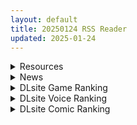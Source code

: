 ```yaml
---
layout: default
title: 20250124 RSS Reader
updated: 2025-01-24
---
```


<details class='content-parent'>
<summary>
Resources
</summary>
<details class='content-child'>
<summary>
<span class='rss-title'> [官中][自购][250120][Asami]圣妓女艾蜜莉[PC+安卓][1.3G] </span> <a class='rss-link' href='https://gmgard.com/gm128478' target='_blank'>&nbsp;</a>
<div class='rss-published'> 🕛 20250123 17:15:43</div>
</summary>
<img src="https://static.gmgard.us/Images/upload/16246240015180865.jpg" /><br /><p>◆故事</p>
</details>
<details class='content-child'>
<summary>
<span class='rss-title'> [自购][RJ01219535][あせろら]ドラゴンブラッド~竜の呪いと精液で神に復讐を誓うRPG~[3.7G] </span> <a class='rss-link' href='https://gmgard.com/gm128477' target='_blank'>&nbsp;</a>
<div class='rss-published'> 🕛 20250123 17:15:21</div>
</summary>
<img src="https://img.dlsite.jp/modpub/images2/work/doujin/RJ01220000/RJ01219535_img_main.jpg" /><br /><p>
入正页面：点击转跳
社团名/商标名：あせろら
贩卖日：2025年01月24日 0点
支持的语言：日文
分类：胸部/奶子 卖春/援交 怀孕 淫乱 拘束 羞耻/耻辱 异种奸 处女</p>
</details>
<details class='content-child'>
<summary>
<span class='rss-title'> [自购][官方中文版][RJ01295050](同人音声)[青春×フェティシズム]假恋爱小穴按摩[MP3+WAV+MP4][浅木式] </span> <a class='rss-link' href='https://gmgard.com/gm128476' target='_blank'>&nbsp;</a>
<div class='rss-published'> 🕛 20250123 17:15:15</div>
</summary>
<img src="https://static.gmgard.us/Images/upload/15538232325097219.jpg" /><br /><p>今天是连续签到的第1000天，纪念一下，也提前祝各位春节快乐了</p>
</details>
<details class='content-child'>
<summary>
<span class='rss-title'> [Vicineko] 合集(截止2024-12-28)[度盘](8.6G)[patreon] </span> <a class='rss-link' href='https://gmgard.com/gm128474' target='_blank'>&nbsp;</a>
<div class='rss-published'> 🕛 20250123 17:15:12</div>
</summary>
<img src="https://static.gmgard.us/Images/upload/49341230715504416.jpg" /><br /><p>无聊再整理了一下，没有壁纸图，仅动画长篇短片</p>
</details>
<details class='content-child'>
<summary>
<span class='rss-title'> [P站ID=821219][貞影] fanbox 合集至25.1.3 [3G] </span> <a class='rss-link' href='https://gmgard.com/gm128479' target='_blank'>&nbsp;</a>
<div class='rss-published'> 🕛 20250123 16:20:13</div>
</summary>
<img src="https://static.gmgard.us/Images/upload/15564240020128792.jpg" /><br /><p>画师画风偏写实一些，同时也是ASMR封面的常客。hso</p>
</details>

</details>
<details class='content-parent'>
<summary>
News
</summary>

</details>
<details class='content-parent'>
<summary>
DLsite Game Ranking
</summary>
<details class='content-child'>
<summary>
<span class='rss-title'> エロ検閲者(the censor) [Ntraholic] </span> <a class='rss-link' href='https://www.dlsite.com/maniax/work/=/product_id/RJ01117570.html' target='_blank'>&nbsp;</a>
<div class='rss-published'> 🕛 20250124 13:15:08</div>
</summary>
<img src ="http://img.dlsite.jp/modpub/images2/work/doujin/RJ01118000/RJ01117570_img_main.jpg"/><br/>良い検閲官になりたい!
</details>
<details class='content-child'>
<summary>
<span class='rss-title'> 末日の中で彼女が堕落した [乳糖クエスト] </span> <a class='rss-link' href='https://www.dlsite.com/maniax/work/=/product_id/RJ01199397.html' target='_blank'>&nbsp;</a>
<div class='rss-published'> 🕛 20250124 13:15:08</div>
</summary>
<img src ="http://img.dlsite.jp/modpub/images2/work/doujin/RJ01200000/RJ01199397_img_main.jpg"/><br/>三倉市、静かな都市が突如ゾンビウイルスに襲われた。雷太と彼の妻、美惠はこの未知の災害に困っている。生き残るため、雷太はこれまで考えたことのない選択を迫られる……
</details>
<details class='content-child'>
<summary>
<span class='rss-title'> 夢魔世界の迷い人 [しもふみ屋] </span> <a class='rss-link' href='https://www.dlsite.com/maniax/work/=/product_id/RJ01292340.html' target='_blank'>&nbsp;</a>
<div class='rss-published'> 🕛 20250124 13:15:08</div>
</summary>
<img src ="http://img.dlsite.jp/modpub/images2/work/doujin/RJ01293000/RJ01292340_img_main.jpg"/><br/>えっちな夢魔たちにドットアニメで搾られる!おねショタ2D探索アクション
</details>
<details class='content-child'>
<summary>
<span class='rss-title'> NTR-可愛い生徒たち [HGGame] </span> <a class='rss-link' href='https://www.dlsite.com/maniax/work/=/product_id/RJ01322897.html' target='_blank'>&nbsp;</a>
<div class='rss-published'> 🕛 20250124 13:15:08</div>
</summary>
<img src ="http://img.dlsite.jp/modpub/images2/work/doujin/RJ01323000/RJ01322897_img_main.jpg"/><br/>他人の彼女、主婦、大学生を自分のものにできるシミュレーションゲーム!
</details>
<details class='content-child'>
<summary>
<span class='rss-title'> 淫乳神社:下品な巫女お姉さんの性欲処理道具になる [A86GJ3] </span> <a class='rss-link' href='https://www.dlsite.com/maniax/work/=/product_id/RJ01323215.html' target='_blank'>&nbsp;</a>
<div class='rss-published'> 🕛 20250124 13:15:08</div>
</summary>
<img src ="http://img.dlsite.jp/modpub/images2/work/doujin/RJ01324000/RJ01323215_img_main.jpg"/><br/>おねショタ系の逆レ○プアニメゲーム。本作の特徴は下品な生ハメ種搾りプレスアニメ、いつでもどこでも生中出し。全編を通して逆転なし。
</details>

</details>
<details class='content-parent'>
<summary>
DLsite Voice Ranking
</summary>
<details class='content-child'>
<summary>
<span class='rss-title'> 【陰沉色女】暗戀隔壁的頹廢女學生,沒想到搭話之後被邀上床了【中文音聲】 [Short-time Story 小點聲聆] </span> <a class='rss-link' href='https://www.dlsite.com/maniax/work/=/product_id/RJ01320000.html' target='_blank'>&nbsp;</a>
<div class='rss-published'> 🕛 20250124 13:15:09</div>
</summary>
<img src ="http://img.dlsite.jp/modpub/images2/work/doujin/RJ01320000/RJ01320000_img_main.jpg"/><br/>獨自住在隔壁的女學生似乎經常熬夜,每次看到她總是掛著深深的黑眼圈,很疲憊的樣子。但不知為何,那副模樣卻深深吸引著你。 某天你出門,看見她提著一大堆垃圾與回收物,於是出手幫忙,沒想到她為了「答謝」你,竟然……?
</details>
<details class='content-child'>
<summary>
<span class='rss-title'> 【溫柔霸道】我的溫柔女友在床上不放過我【中文音聲】 [Bedtime Story 被談聲聆] </span> <a class='rss-link' href='https://www.dlsite.com/maniax/work/=/product_id/RJ01319971.html' target='_blank'>&nbsp;</a>
<div class='rss-published'> 🕛 20250124 13:15:09</div>
</summary>
<img src ="http://img.dlsite.jp/modpub/images2/work/doujin/RJ01320000/RJ01319971_img_main.jpg"/><br/>紀嫻是大了你幾歲,與你同居的女友。溫柔賢淑又充滿母性的她是許多人的理想型,而與她交往確實也令你感到很幸福。 不過唯一要注意的是──一旦上了床,她在滿足前絕不會放過你。
</details>
<details class='content-child'>
<summary>
<span class='rss-title'> 【越線友情】放學後跟我一起秘密練習〇〇吧【中文音聲】 [Short-time Story 小點聲聆] </span> <a class='rss-link' href='https://www.dlsite.com/maniax/work/=/product_id/RJ01320417.html' target='_blank'>&nbsp;</a>
<div class='rss-published'> 🕛 20250124 13:15:09</div>
</summary>
<img src ="http://img.dlsite.jp/modpub/images2/work/doujin/RJ01321000/RJ01320417_img_main.jpg"/><br/>同班同學詩涵前陣子剛和心儀的學長開始交往,但她對如何跟異性肢體接觸卻一竅不通,只好找到你──一個和她最熟悉的異性友人,偷偷詢問你的意見。而你們每天相約進行秘密會議的時間和地點就是放學後的空教室。
</details>
<details class='content-child'>
<summary>
<span class='rss-title'> メイドのマナちゃんに耳かきしてもらおう [Crescendo] </span> <a class='rss-link' href='https://www.dlsite.com/maniax/work/=/product_id/RJ01293993.html' target='_blank'>&nbsp;</a>
<div class='rss-published'> 🕛 20250124 13:15:09</div>
</summary>
<img src ="http://img.dlsite.jp/modpub/images2/work/doujin/RJ01294000/RJ01293993_img_main.jpg"/><br/>【3DASMR】でお馴染みのマナちゃんの耳かきが沢山!耳かき一回分のオムニバス形式なので気分に合わせて楽しめます。おまけとしてYouTubeにアップされている動画の音声も付いてます。声 棗いつき様
</details>
<details class='content-child'>
<summary>
<span class='rss-title'> ~告白してきた清楚なあの子がムッツリスケベなアナル好きだった話~【KU100】 [牧場特供] </span> <a class='rss-link' href='https://www.dlsite.com/maniax/work/=/product_id/RJ01310679.html' target='_blank'>&nbsp;</a>
<div class='rss-published'> 🕛 20250124 13:15:09</div>
</summary>
<img src ="http://img.dlsite.jp/modpub/images2/work/doujin/RJ01311000/RJ01310679_img_main.jpg"/><br/>先輩への告白に成功した女学生の凜。清楚で細身、品行方正な彼女の実態は、相当のムッツリだった! 清楚な彼女があなたにしか見せないエッチな顔、下品に喘いじゃう彼女の秘められた趣味はアナル開発!? ムッツリドスケベ彼女と力尽きるまでエッチしちゃうお話です。
</details>

</details>
<details class='content-parent'>
<summary>
DLsite Comic Ranking
</summary>
<details class='content-child'>
<summary>
<span class='rss-title'> 分かってますよね?フリーナ様 [とっとこSたろう] </span> <a class='rss-link' href='https://www.dlsite.com/maniax/work/=/product_id/RJ01326373.html' target='_blank'>&nbsp;</a>
<div class='rss-published'> 🕛 20250124 13:15:12</div>
</summary>
<img src ="http://img.dlsite.jp/modpub/images2/work/doujin/RJ01327000/RJ01326373_img_main.jpg"/><br/>水の国の大スターでありアイドルでもあるフリーナ様! 彼女にかかればどんな舞台依頼も朝飯前だった! …が男から出された依頼は紳士淑女の大人向けの依頼で…?  性知識の乏しい彼女の行く末はいかに!
</details>
<details class='content-child'>
<summary>
<span class='rss-title'> 家が湿気過ぎて生えてきた幻覚誘発するキノコを誤食して発情したあとのあれやこれ [捕食少女] </span> <a class='rss-link' href='https://www.dlsite.com/maniax/work/=/product_id/RJ01114389.html' target='_blank'>&nbsp;</a>
<div class='rss-published'> 🕛 20250124 13:15:12</div>
</summary>
<img src ="http://img.dlsite.jp/modpub/images2/work/doujin/RJ01115000/RJ01114389_img_main.jpg"/><br/>これはごく普通すぎて普通でしかない一人の女子大学生の日常ストーリーです。 家の中が湿気てキノコが生えることになり、好奇心からそのキノコを誤って摂取した結果、幻覚を体験します。本文は52ページ。特典のおまけ2枚付きです。
</details>
<details class='content-child'>
<summary>
<span class='rss-title'> ダウナー研究者お姉さんにお願いしてえっちなことしてもらう話。 [内臓研究所] </span> <a class='rss-link' href='https://www.dlsite.com/maniax/work/=/product_id/RJ01225571.html' target='_blank'>&nbsp;</a>
<div class='rss-published'> 🕛 20250124 13:15:12</div>
</summary>
<img src ="http://img.dlsite.jp/modpub/images2/work/doujin/RJ01226000/RJ01225571_img_main.jpg"/><br/>ダウナー研究者お姉さんとえっちなことをしよう
</details>
<details class='content-child'>
<summary>
<span class='rss-title'> 夏のヤリなおし5 [水蓮の宿] </span> <a class='rss-link' href='https://www.dlsite.com/maniax/work/=/product_id/RJ01297261.html' target='_blank'>&nbsp;</a>
<div class='rss-published'> 🕛 20250124 13:15:12</div>
</summary>
<img src ="http://img.dlsite.jp/modpub/images2/work/doujin/RJ01298000/RJ01297261_img_main.jpg"/><br/>夏×田舎×幼馴染の母親×汗だくセックス  誰もが一度は夢想したであろう 最高の‘夏’をサークル‘水蓮の宿’が描き出す  幼馴染の母(元教師)×かつての教え子
</details>
<details class='content-child'>
<summary>
<span class='rss-title'> 甘味処間〇特別配給券 [ルーボスイラ] </span> <a class='rss-link' href='https://www.dlsite.com/maniax/work/=/product_id/RJ01260138.html' target='_blank'>&nbsp;</a>
<div class='rss-published'> 🕛 20250124 13:15:12</div>
</summary>
<img src ="http://img.dlsite.jp/modpub/images2/work/doujin/RJ01261000/RJ01260138_img_main.jpg"/><br/>大人のあまあま純愛本
</details>

</details>
